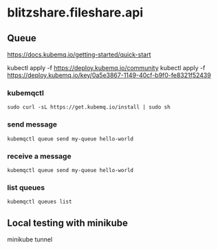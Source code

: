 # blitzshare.fileshare.api

## Queue
https://docs.kubemq.io/getting-started/quick-start

kubectl apply -f https://deploy.kubemq.io/community
kubectl apply -f https://deploy.kubemq.io/key/0a5e3867-1149-40cf-b9f0-fe8321f52439

### kubemqctl
```
sudo curl -sL https://get.kubemq.io/install | sudo sh
```

### send message
```
kubemqctl queue send my-queue hello-world
```

### receive a message
```
kubemqctl queue send my-queue hello-world
```

### list queues 
```
kubemqctl queues list
```


## Local testing with minikube

minikube tunnel

